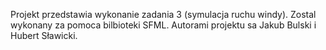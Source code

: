 Projekt przedstawia wykonanie zadania 3 (symulacja ruchu windy). Zostal wykonany za pomoca bilbioteki SFML. Autorami projektu sa Jakub Bulski i Hubert Sławicki.
